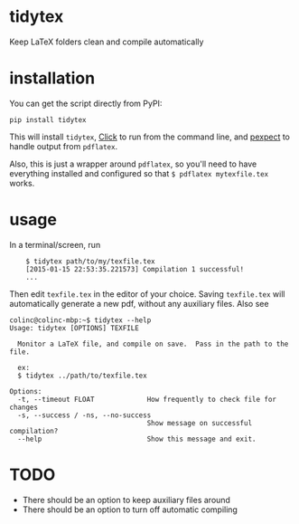# tidytex
Keep LaTeX folders clean and compile automatically

# installation

You can get the script directly from PyPI:
```
pip install tidytex
```

This will install `tidytex`, [Click](http://click.pocoo.org/3/) to run from the command line, and [pexpect](http://pexpect.readthedocs.org/en/latest/) to handle output from `pdflatex`.

Also, this is just a wrapper around `pdflatex`, so you'll need to have everything installed and configured so that `$ pdflatex mytexfile.tex` works.

# usage

In a terminal/screen, run
```
    $ tidytex path/to/my/texfile.tex
    [2015-01-15 22:53:35.221573] Compilation 1 successful!
    ...
```
Then edit `texfile.tex` in the editor of your choice.  Saving `texfile.tex` will automatically generate a new pdf, without any auxiliary files.  Also see
```
colinc@colinc-mbp:~$ tidytex --help
Usage: tidytex [OPTIONS] TEXFILE

  Monitor a LaTeX file, and compile on save.  Pass in the path to the file.

  ex:
  $ tidytex ../path/to/texfile.tex

Options:
  -t, --timeout FLOAT             How frequently to check file for changes
  -s, --success / -ns, --no-success
                                  Show message on successful compilation?
  --help                          Show this message and exit.
```

# TODO
* There should be an option to keep auxiliary files around
* There should be an option to turn off automatic compiling
